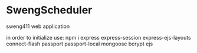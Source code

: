 # SwengScheduler
sweng411 web application

in order to initialize use:
    npm i express express-session express-ejs-layouts connect-flash passport passport-local mongoose bcrypt ejs
